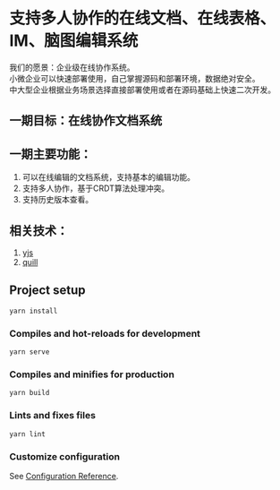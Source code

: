 # 支持多人协作的在线文档、在线表格、IM、脑图编辑系统

我们的愿景：企业级在线协作系统。  
小微企业可以快速部署使用，自己掌握源码和部署环境，数据绝对安全。  
中大型企业根据业务场景选择直接部署使用或者在源码基础上快速二次开发。

## 一期目标：在线协作文档系统

## 一期主要功能：
1. 可以在线编辑的文档系统，支持基本的编辑功能。
2. 支持多人协作，基于CRDT算法处理冲突。
3. 支持历史版本查看。

## 相关技术：
1. [yjs](https://github.com/yjs/yjs)
2. [quill](https://github.com/quilljs/quill)


## Project setup
```
yarn install
```

### Compiles and hot-reloads for development
```
yarn serve
```

### Compiles and minifies for production
```
yarn build
```

### Lints and fixes files
```
yarn lint
```

### Customize configuration
See [Configuration Reference](https://cli.vuejs.org/config/).